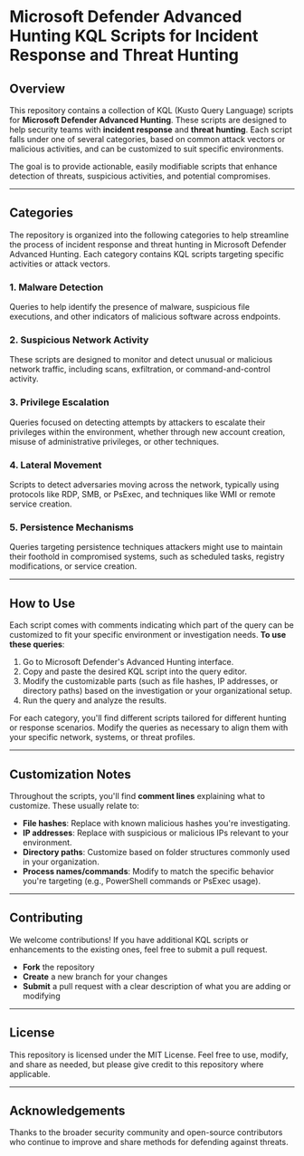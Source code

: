 # Microsoft Defender Advanced Hunting KQL Scripts for Incident Response and Threat Hunting

## Overview

This repository contains a collection of KQL (Kusto Query Language) scripts for **Microsoft Defender Advanced Hunting**. These scripts are designed to help security teams with **incident response** and **threat hunting**. Each script falls under one of several categories, based on common attack vectors or malicious activities, and can be customized to suit specific environments.

The goal is to provide actionable, easily modifiable scripts that enhance detection of threats, suspicious activities, and potential compromises.

---

## Categories

The repository is organized into the following categories to help streamline the process of incident response and threat hunting in Microsoft Defender Advanced Hunting. Each category contains KQL scripts targeting specific activities or attack vectors.

### 1. **Malware Detection**
Queries to help identify the presence of malware, suspicious file executions, and other indicators of malicious software across endpoints.

### 2. **Suspicious Network Activity**
These scripts are designed to monitor and detect unusual or malicious network traffic, including scans, exfiltration, or command-and-control activity.

### 3. **Privilege Escalation**
Queries focused on detecting attempts by attackers to escalate their privileges within the environment, whether through new account creation, misuse of administrative privileges, or other techniques.

### 4. **Lateral Movement**
Scripts to detect adversaries moving across the network, typically using protocols like RDP, SMB, or PsExec, and techniques like WMI or remote service creation.

### 5. **Persistence Mechanisms**
Queries targeting persistence techniques attackers might use to maintain their foothold in compromised systems, such as scheduled tasks, registry modifications, or service creation.

---

## How to Use

Each script comes with comments indicating which part of the query can be customized to fit your specific environment or investigation needs. **To use these queries**:

1. Go to Microsoft Defender's Advanced Hunting interface.
2. Copy and paste the desired KQL script into the query editor.
3. Modify the customizable parts (such as file hashes, IP addresses, or directory paths) based on the investigation or your organizational setup.
4. Run the query and analyze the results.

For each category, you'll find different scripts tailored for different hunting or response scenarios. Modify the queries as necessary to align them with your specific network, systems, or threat profiles.

---

## Customization Notes

Throughout the scripts, you'll find **comment lines** explaining what to customize. These usually relate to:
- **File hashes**: Replace with known malicious hashes you're investigating.
- **IP addresses**: Replace with suspicious or malicious IPs relevant to your environment.
- **Directory paths**: Customize based on folder structures commonly used in your organization.
- **Process names/commands**: Modify to match the specific behavior you're targeting (e.g., PowerShell commands or PsExec usage).

---

## Contributing

We welcome contributions! If you have additional KQL scripts or enhancements to the existing ones, feel free to submit a pull request.

- **Fork** the repository
- **Create** a new branch for your changes
- **Submit** a pull request with a clear description of what you are adding or modifying

---

## License

This repository is licensed under the MIT License. Feel free to use, modify, and share as needed, but please give credit to this repository where applicable.

---

## Acknowledgements

Thanks to the broader security community and open-source contributors who continue to improve and share methods for defending against threats.
